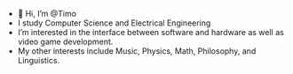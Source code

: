 - 👋 Hi, I’m @Timo
- I study Computer Science and Electrical Engineering
- I’m interested in the interface between software and hardware as well as video game development.
- My other interests include Music, Physics, Math, Philosophy, and Linguistics.

<!---
tjm-teo/tjm-teo is a ✨ special ✨ repository because its `README.md` (this file) appears on your GitHub profile.
You can click the Preview link to take a look at your changes.
--->

